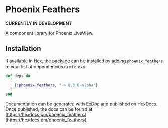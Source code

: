 # Phoenix Feathers

**CURRENTLY IN DEVELOPMENT**

A component library for Phoenix LiveView.

## Installation

If [available in Hex](https://hex.pm/docs/publish), the package can be installed
by adding `phoenix_feathers` to your list of dependencies in `mix.exs`:

```elixir
def deps do
  [
    {:phoenix_feathers, "~> 0.3.0-alpha"}
  ]
end
```

Documentation can be generated with [ExDoc](https://github.com/elixir-lang/ex_doc)
and published on [HexDocs](https://hexdocs.pm). Once published, the docs can
be found at [https://hexdocs.pm/phoenix_feathers](https://hexdocs.pm/phoenix_feathers).

